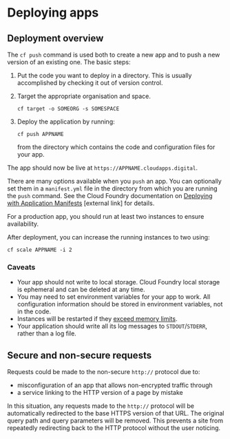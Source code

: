 # Deploying apps

## Deployment overview

The `cf push` command is used both to create a new app and to push a new version of an existing one. The basic steps:

1. Put the code you want to deploy in a directory. This is usually accomplished by checking it out of version control.

1. Target the appropriate organisation and space.

    ```
    cf target -o SOMEORG -s SOMESPACE
    ```

1. Deploy the application by running:

    ```
    cf push APPNAME
    ```

    from the directory which contains the code and configuration files for your app.

The app should now be live at `https://APPNAME.cloudapps.digital`.

There are many options available when you ``push`` an app. You can optionally set them in a ``manifest.yml`` file in the directory from which you are running the ``push`` command. See the Cloud Foundry documentation on [Deploying with Application Manifests](http://docs.cloudfoundry.org/devguide/deploy-apps/manifest.html) [external link] for details.

For a production app, you should run at least two instances to ensure availability.

After deployment, you can increase the running instances to two using:

``cf scale APPNAME -i 2``

### Caveats
* Your app should not write to local storage. Cloud Foundry local storage is ephemeral and can be deleted at any time.
* You may need to set environment variables for your app to work. All configuration information should be stored in environment variables, not in the code.
* Instances will be restarted if they [exceed memory limits](/#quotas).
* Your application should write all its log messages to `STDOUT`/`STDERR`, rather than a log file.

## Secure and non-secure requests

Requests could be made to the non-secure `http://` protocol due to:

 * misconfiguration of an app that allows non-encrypted traffic through
 * a service linking to the HTTP version of a page by mistake

In this situation, any requests made to the `http://` protocol will be
automatically redirected to the base HTTPS version of that URL. The original
query path and query parameters will be removed. This prevents a site from
repeatedly redirecting back to the HTTP protocol without the user noticing.
